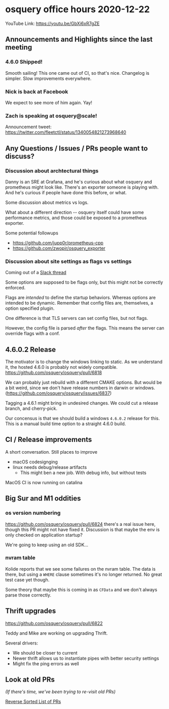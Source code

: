 # osquery office hours 2020-12-22

YouTube Link: https://youtu.be/GbXi6xR7gZE

## Announcements and Highlights since the last meeting

### 4.6.0 Shipped!

Smooth sailing! This one came out of CI, so that's nice. Changelog is simpler. Slow improvements everywhere.

### Nick is back at Facebook

We expect to see more of him again. Yay!

### Zach is speaking at osquery@scale!

Announcement tweet: https://twitter.com/fleetctl/status/1340054821273968640

## Any Questions / Issues / PRs people want to discuss?

### Discussion about archtectural things

Danny is an SRE at Grafana, and he's curious about what osquery and prometheus might look like. There's an exporter someone is playing with. And he's curious if people have done this before, or what. 

Some discussion about metrics vs logs.

What about a different direction -- osquery itself could have some performance metrics, and those could be exposed to a prometheus exporter. 

Some potential followups
* https://github.com/jupp0r/prometheus-cpp
* https://github.com/zwopir/osquery_exporter


### Discussion about site settings as flags vs settings

Coming out of a [Slack thread](https://osquery.slack.com/archives/C01DXJL16D8/p1608315598376200?thread_ts=1608314695.372300&cid=C01DXJL16D8)

Some options are supposed to be flags only, but this might not be correctly enforced.

Flags are _intended_ to define the startup behaviors. Whereas options are intended to be dynamic. Remember that config files are, themselves, a option specified plugin.

One difference is that TLS servers can set config files, but not flags.

However, the config file is parsed _after_ the flags. This means the server can override flags with a conf. 

## 4.6.0.2 Release

The motivator is to change the windows linking to static. As we understand it, the hosted 4.6.0 is probably not widely compatible. https://github.com/osquery/osquery/pull/6818

We can probably just rebuild with a different CMAKE options. But would be a bit weird, since we don't have release numbers in darwin or windows. (https://github.com/osquery/osquery/issues/6837)

Tagging a 4.6.1 might bring in undesired changes. We could cut a release branch, and cherry-pick. 

Our concensus is that we should build a windows `4.6.0.2` release for this. This is a manual build time option to a straight 4.6.0 build.

## CI / Release improvements

A short conversation. Still places to improve

* macOS codesignging
* linux needs debug/release artifacts
  - This might ben a new job. With debug info, but without tests

MacOS CI is now running on catalina

## Big Sur and M1 oddities

### os version numbering

https://github.com/osquery/osquery/pull/6824 there's a real issue here, though this PR might not have fixed it. Discussion is that maybe the env is only checked on application startup?

We're going to keep using an old SDK...

### nvram table

Kolide reports that we see some failures on the nvram table. The data is there, but using a `WHERE` clause sometimes it's no longer returned. No great test case yet though. 

Some theory that maybe this is coming in as `CFData` and we don't always parse those correctly. 

## Thrift upgrades

https://github.com/osquery/osquery/pull/6822

Teddy and Mike are working on upgrading Thrift.

Several drivers:
* We should be closer to current
* Newer thrift allows us to instantiate pipes with better security settings
* Might fix the ping errors as well

## Look at old PRs 

_(If there's time, we've been trying to re-visit old PRs)_

[Reverse Sorted List of PRs](https://github.com/osquery/osquery/pulls?q=is%3Apr+is%3Aopen+sort%3Acreated-asc)

